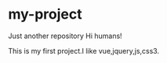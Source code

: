 # my-project
Just another  repository
Hi humans!

This is my first project.I like vue,jquery,js,css3.
